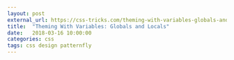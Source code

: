 ```yaml
---
layout: post
external_url: https://css-tricks.com/theming-with-variables-globals-and-locals/
title:  "Theming With Variables: Globals and Locals"
date:   2018-03-16 10:00:00
categories: css
tags: css design patternfly
---
```

